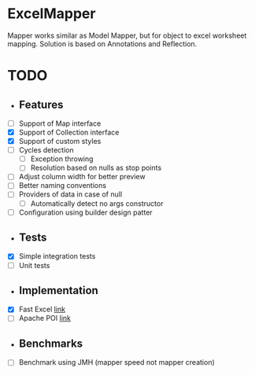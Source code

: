 # ExcelMapper

Mapper works similar as Model Mapper, 
but for object to excel worksheet mapping. Solution is based on Annotations and Reflection. 

# TODO

- ## Features 
- [ ] Support of Map interface
- [x] Support of Collection interface
- [x] Support of custom styles
- [ ] Cycles detection 
  - [ ] Exception throwing
  - [ ] Resolution based on nulls as stop points
- [ ] Adjust column width for better preview
- [ ] Better naming conventions
- [ ] Providers of data in case of null
  - [ ] Automatically detect no args constructor
- [ ] Configuration using builder design patter

- ## Tests

- [x] Simple integration tests
- [ ] Unit tests 

- ## Implementation

- [x] Fast Excel [link](https://github.com/dhatim/fastexcel)
- [ ] Apache POI [link](https://github.com/apache/poi)

- ## Benchmarks

- [ ] Benchmark using JMH (mapper speed not mapper creation) 